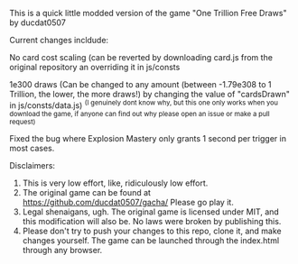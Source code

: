 This is a quick little modded version of the game "One Trillion Free Draws" by ducdat0507

Current changes incldude:

No card cost scaling (can be reverted by downloading card.js from the original repository an overriding it in js/consts

1e300 draws (Can be changed to any amount (between -1.79e308 to 1 Trillion, the lower, the more draws!) by changing the value of "cardsDrawn" in js/consts/data.js)
<sup> (I genuinely dont know why, but this one only works when you download the game, if anyone can find out why please open an issue or make a pull request) </sup>

Fixed the bug where Explosion Mastery only grants 1 second per trigger in most cases.

Disclaimers:
1. This is very low effort, like, ridiculously low effort.
2. The original game can be found at https://github.com/ducdat0507/gacha/ Please go play it.
3. Legal shenaigans, ugh. The original game is licensed under MIT, and this modification will also be. No laws were broken by publishing this.
4. Please don't try to push your changes to this repo, clone it, and make changes yourself. The game can be launched through the index.html through any browser.
